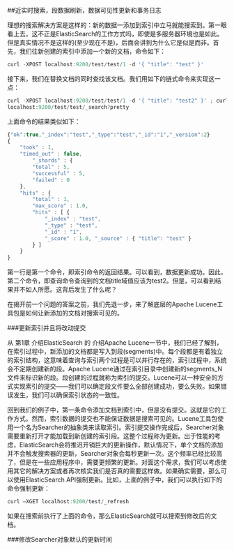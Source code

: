 ##近实时搜索，段数据刷新，数据可见性更新和事务日志

理想的搜索解决方案是这样的：新的数据一添加到索引中立马就能搜索到。第一眼看上去，这不正是ElasticSearch的工作方式吗，即使是多服务器环境也是如此。但是真实情况不是这样的(至少现在不是)，后面会讲到为什么它是似是而非。首先，我们往新创建的索引中添加一个新的文档，命令如下：
```javascript
curl -XPOST localhost:9200/test/test/1 -d '{ "title": "test" }'
```
接下来，我们在替换文档的同时查找该文档。我们用如下的链式命令来实现这一点：
```javascript
curl -XPOST localhost:9200/test/test/1 -d '{ "title": "test2" }' ; curl
localhost:9200/test/test/_search?pretty
```
上面命令的结果类似如下：
```javascript
{"ok":true,"_index":"test","_type":"test","_id":"1","_version":2}
{
    "took" : 1,
    "timed_out" : false,
        "_shards" : {
        "total" : 5,
        "successful" : 5,
        "failed" : 0
    },
    "hits" : {
        "total" : 1,
        "max_score" : 1.0,
        "hits" : [ {
            "_index" : "test",
            "_type" : "test",
            "_id" : "1",
            "_score" : 1.0, "_source" : { "title": "test" }
        } ]
    }
}
```
第一行是第一个命令，即索引命令的返回结果。可以看到，数据更新成功。因此，第二个命令，即查询命令查询到的文档title域值应该为test2。但是，可以看到结果并不如人所愿。这背后发生了什么呢？

在揭开前一个问题的答案之前，我们先退一步，来了解底层的Apache Lucene工具包是如何让新添加的文档对搜索可见的。

###更新索引并且将改动提交

从 第1章 介绍ElasticSearch 的 介绍Apache Lucene一节中，我们已经了解到，在索引过程中，新添加的文档都是写入到段(segments)中。每个段都是有着独立的索引结构，这意味着查询与索引两个过程是可以并行存在的，索引过程中，系统会不定期创建新的段。Apache Lucene通过在索引目录中创建新的segments_N文件来标识新的段。段创建的过程就称为索引的提交。Lucene可以一种安全的方式实现索引的提交——我们可以确定段文件要么全部创建成功，要么失败。如果错误发生，我们可以确保索引状态的一致性。

回到我们的例子中，第一条命令添加文档到索引中，但是没有提交。这就是它的工作方式。然而，索引数据的提交也不能保证数据是搜索可见的。Lucene工具包使用一个名为Searcher的抽象类来读取索引。索引提交操作完成后，Searcher对象需要重新打开才能加载到新创建的索引段。这整个过程称为更新。出于性能的考虑，ElasticSearch会将推迟开销巨大的更新操作，默认情况下，单个文档的添加并不会触发搜索器的更新，Searcher对象会每秒更新一次。这个频率已经比较高了，但是在一些应用程序中，需要更频繁的更新。对面这个需求，我们可以考虑使用其它的解决方案或者再次核实我们是否真的需要这样做。如果确实需要，那么可以使用ElasticSearch API强制更新。比如，上面的例子中，我们可以执行如下的命令强制更新：
```javascript
curl –XGET localhost:9200/test/_refresh
```
如果在搜索前执行了上面的命令，那么ElasticSearch就可以搜索到修改后的文档。

###修改Searcher对象默认的更新时间

